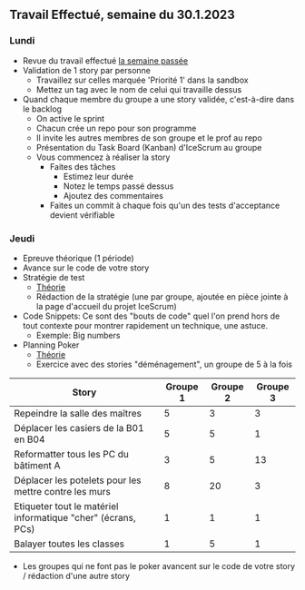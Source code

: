 ## Travail Effectué, semaine du 30.1.2023

### Lundi

- Revue du travail effectué [la semaine passée](Semaine2.md)
- Validation de 1 story par personne
    - Travaillez sur celles marquée 'Priorité 1' dans la sandbox
    - Mettez un tag avec le nom de celui qui travaille dessus
- Quand chaque membre du groupe a une story validée, c'est-à-dire dans le backlog
    - On active le sprint
    - Chacun crée un repo pour son programme
    - Il invite les autres membres de son groupe et le prof au repo
    - Présentation du Task Board (Kanban) d'IceScrum au groupe
    - Vous commencez à réaliser la story
        - Faites des tâches
            - Estimez leur durée
            - Notez le temps passé dessus
            - Ajoutez des commentaires
        - Faites un commit à chaque fois qu'un des tests d'acceptance devient vérifiable 

### Jeudi

- Epreuve théorique (1 période)
- Avance sur le code de votre story
- Stratégie de test
    - [Théorie](../Supports/Strat%C3%A9gie%20de%20test.pdf)
    - Rédaction de la stratégie (une par groupe, ajoutée en pièce jointe à la page d'accueil du projet IceScrum)
- Code Snippets: Ce sont des "bouts de code" quel l'on prend hors de tout contexte pour montrer rapidement un technique, une astuce.
  - Exemple: Big numbers
- Planning Poker
    - [Théorie](../Supports/Planning%20Poker.pdf)
    - Exercice avec des stories "déménagement", un groupe de 5 à la fois

| Story | Groupe 1 | Groupe 2 | Groupe 3 |
|---|---|---|---|
|Repeindre la salle des maîtres| 5 |3|3|
|Déplacer les casiers de la B01 en B04|5|5|1|
|Reformatter tous les PC du bâtiment A|3|5|13|
|Déplacer les potelets pour les mettre contre les murs|8 |20|3|
|Etiqueter tout le matériel informatique "cher" (écrans, PCs)|1|1|1|
|Balayer toutes les classes|1|5|1|


- Les groupes qui ne font pas le poker avancent sur le code de votre story / rédaction d'une autre story

